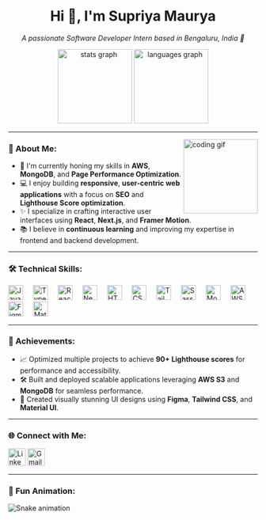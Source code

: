 <h1 align="center">Hi 👋, I'm Supriya Maurya</h1>

<p align="center">
  <i>A passionate Software Developer Intern based in Bengaluru, India 🚀</i>
</p>

<div align="center">
  <img src="https://github-readme-stats.vercel.app/api?username=maurodesouza&hide_title=false&hide_rank=false&show_icons=true&include_all_commits=true&count_private=true&disable_animations=false&theme=dracula&locale=en&hide_border=false" height="150" alt="stats graph"  />
  <img src="https://github-readme-stats.vercel.app/api/top-langs?username=maurodesouza&locale=en&hide_title=false&layout=compact&card_width=320&langs_count=5&theme=dracula&hide_border=false" height="150" alt="languages graph"  />
</div>


---

<img align="right" height="150" src="https://i.imgflip.com/65efzo.gif" alt="coding gif" />

### 🚀 About Me:
- 🌱 I'm currently honing my skills in **AWS**, **MongoDB**, and **Page Performance Optimization**.
- 💻 I enjoy building **responsive**, **user-centric web applications** with a focus on **SEO** and **Lighthouse Score optimization**.
- ✨ I specialize in crafting interactive user interfaces using **React**, **Next.js**, and **Framer Motion**.
- 📚 I believe in **continuous learning** and improving my expertise in frontend and backend development.

---

### 🛠️ Technical Skills:
<div align="left">
  <img src="https://cdn.jsdelivr.net/gh/devicons/devicon/icons/javascript/javascript-original.svg" height="30" alt="JavaScript logo" />
  <img width="12" />
  <img src="https://cdn.jsdelivr.net/gh/devicons/devicon/icons/typescript/typescript-original.svg" height="30" alt="TypeScript logo" />
  <img width="12" />
  <img src="https://cdn.jsdelivr.net/gh/devicons/devicon/icons/react/react-original.svg" height="30" alt="React logo" />
  <img width="12" />
  <img src="https://cdn.jsdelivr.net/gh/devicons/devicon/icons/nextjs/nextjs-original-wordmark.svg" height="30" alt="Next.js logo" />
  <img width="12" />
  <img src="https://cdn.jsdelivr.net/gh/devicons/devicon/icons/html5/html5-original.svg" height="30" alt="HTML5 logo" />
  <img width="12" />
  <img src="https://cdn.jsdelivr.net/gh/devicons/devicon/icons/css3/css3-original.svg" height="30" alt="CSS3 logo" />
  <img width="12" />
  <img src="https://upload.wikimedia.org/wikipedia/commons/thumb/d/d5/Tailwind_CSS_Logo.svg/2560px-Tailwind_CSS_Logo.svg.png" height="30" alt="Tailwind CSS logo" />
  <img width="12" />
  <img src="https://cdn.jsdelivr.net/gh/devicons/devicon/icons/sass/sass-original.svg" height="30" alt="Sass logo" />
  <img width="12" />
  <img src="https://cdn.jsdelivr.net/gh/devicons/devicon/icons/mongodb/mongodb-original.svg" height="30" alt="MongoDB logo" />
  <img width="12" />
  <img src="https://encrypted-tbn0.gstatic.com/images?q=tbn:ANd9GcTpE_FMZWQxFaiRwuJr7yDwmcVrhVbUibzHTQ&s" height="30" alt="AWS logo" />
  <img width="12" />
  <img src="https://cdn.jsdelivr.net/gh/devicons/devicon/icons/figma/figma-original.svg" height="30" alt="Figma logo" />
  <img width="12" />
  <img src="https://cdn.jsdelivr.net/gh/devicons/devicon/icons/materialui/materialui-original.svg" height="30" alt="Material UI logo" />
</div>

---

### 🌟 Achievements:
- 📈 Optimized multiple projects to achieve **90+ Lighthouse scores** for performance and accessibility.
- 🛠️ Built and deployed scalable applications leveraging **AWS S3** and **MongoDB** for seamless performance.
- 🎨 Created visually stunning UI designs using **Figma**, **Tailwind CSS**, and **Material UI**.

---

### 🌐 Connect with Me:
<div align="left">
  <a href="https://linkedin.com/in/supriya-maurya" target="_blank"><img src="https://img.shields.io/static/v1?message=LinkedIn&logo=linkedin&label=&color=0077B5&logoColor=white&labelColor=&style=for-the-badge" height="35" alt="LinkedIn" /></a>
  <a href="mailto:supriyam224@gmail.com" target="_blank"><img src="https://img.shields.io/static/v1?message=Gmail&logo=gmail&label=&color=D14836&logoColor=white&labelColor=&style=for-the-badge" height="35" alt="Gmail" /></a>
</div>

---

### 🐍 Fun Animation:
<img src="https://raw.githubusercontent.com/supriyam224/supriyam224/output/snake.svg" alt="Snake animation" />
